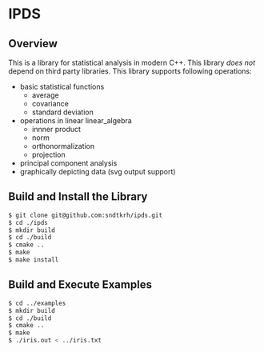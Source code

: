 # IPDS

## Overview
This is a library for statistical analysis in modern C++.
This library *does not* depend on third party libraries.
This library supports following operations:
- basic statistical functions
  - average
  - covariance
  - standard deviation
- operations in linear linear_algebra
  - innner product
  - norm
  - orthonormalization
  - projection
- principal component analysis
- graphically depicting data (svg output support)

## Build and Install the Library
```bash
$ git clone git@github.com:sndtkrh/ipds.git
$ cd ./ipds
$ mkdir build
$ cd ./build
$ cmake ..
$ make
$ make install
```

## Build and Execute Examples
```bash
$ cd ../examples
$ mkdir build
$ cd ./build
$ cmake ..
$ make
$ ./iris.out < ../iris.txt
```
